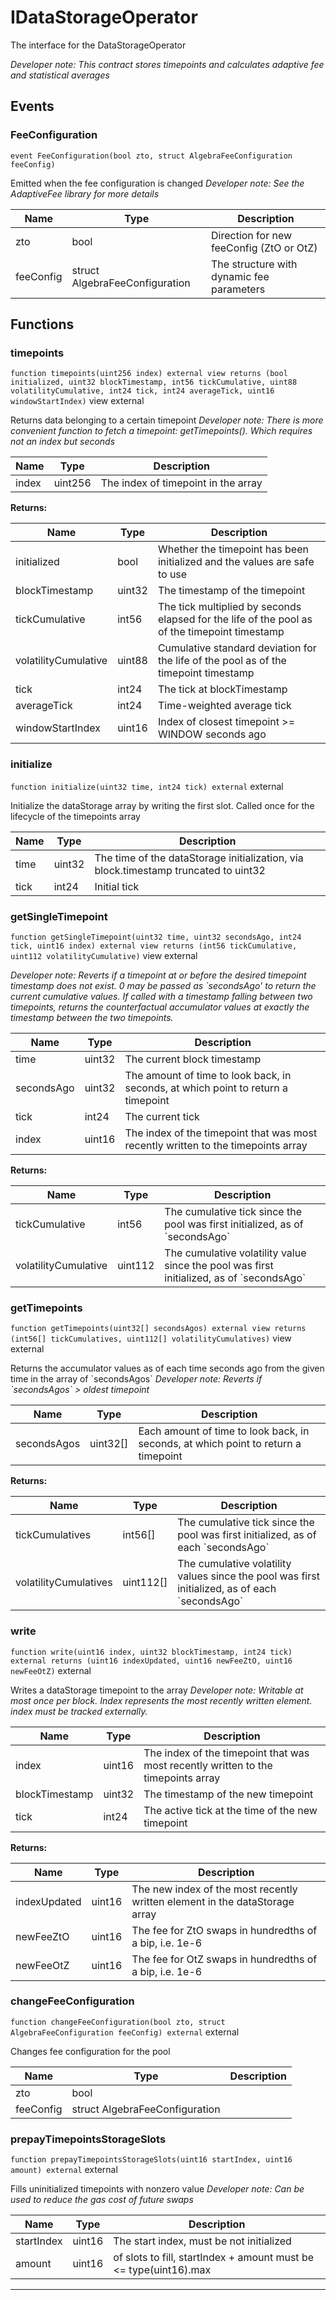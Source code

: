 

# IDataStorageOperator


The interface for the DataStorageOperator



*Developer note: This contract stores timepoints and calculates adaptive fee and statistical averages*


## Events
### FeeConfiguration


`event FeeConfiguration(bool zto, struct AlgebraFeeConfiguration feeConfig)`  

Emitted when the fee configuration is changed
*Developer note: See the AdaptiveFee library for more details*



| Name | Type | Description |
| ---- | ---- | ----------- |
| zto | bool | Direction for new feeConfig (ZtO or OtZ) |
| feeConfig | struct AlgebraFeeConfiguration | The structure with dynamic fee parameters |




## Functions
### timepoints


`function timepoints(uint256 index) external view returns (bool initialized, uint32 blockTimestamp, int56 tickCumulative, uint88 volatilityCumulative, int24 tick, int24 averageTick, uint16 windowStartIndex)` view external

Returns data belonging to a certain timepoint
*Developer note: There is more convenient function to fetch a timepoint: getTimepoints(). Which requires not an index but seconds*



| Name | Type | Description |
| ---- | ---- | ----------- |
| index | uint256 | The index of timepoint in the array |

**Returns:**

| Name | Type | Description |
| ---- | ---- | ----------- |
| initialized | bool | Whether the timepoint has been initialized and the values are safe to use |
| blockTimestamp | uint32 | The timestamp of the timepoint |
| tickCumulative | int56 | The tick multiplied by seconds elapsed for the life of the pool as of the timepoint timestamp |
| volatilityCumulative | uint88 | Cumulative standard deviation for the life of the pool as of the timepoint timestamp |
| tick | int24 | The tick at blockTimestamp |
| averageTick | int24 | Time-weighted average tick |
| windowStartIndex | uint16 | Index of closest timepoint &gt;&#x3D; WINDOW seconds ago |

### initialize


`function initialize(uint32 time, int24 tick) external`  external

Initialize the dataStorage array by writing the first slot. Called once for the lifecycle of the timepoints array



| Name | Type | Description |
| ---- | ---- | ----------- |
| time | uint32 | The time of the dataStorage initialization, via block.timestamp truncated to uint32 |
| tick | int24 | Initial tick |


### getSingleTimepoint


`function getSingleTimepoint(uint32 time, uint32 secondsAgo, int24 tick, uint16 index) external view returns (int56 tickCumulative, uint112 volatilityCumulative)` view external


*Developer note: Reverts if a timepoint at or before the desired timepoint timestamp does not exist.
0 may be passed as &#x60;secondsAgo&#x27; to return the current cumulative values.
If called with a timestamp falling between two timepoints, returns the counterfactual accumulator values
at exactly the timestamp between the two timepoints.*



| Name | Type | Description |
| ---- | ---- | ----------- |
| time | uint32 | The current block timestamp |
| secondsAgo | uint32 | The amount of time to look back, in seconds, at which point to return a timepoint |
| tick | int24 | The current tick |
| index | uint16 | The index of the timepoint that was most recently written to the timepoints array |

**Returns:**

| Name | Type | Description |
| ---- | ---- | ----------- |
| tickCumulative | int56 | The cumulative tick since the pool was first initialized, as of &#x60;secondsAgo&#x60; |
| volatilityCumulative | uint112 | The cumulative volatility value since the pool was first initialized, as of &#x60;secondsAgo&#x60; |

### getTimepoints


`function getTimepoints(uint32[] secondsAgos) external view returns (int56[] tickCumulatives, uint112[] volatilityCumulatives)` view external

Returns the accumulator values as of each time seconds ago from the given time in the array of &#x60;secondsAgos&#x60;
*Developer note: Reverts if &#x60;secondsAgos&#x60; &gt; oldest timepoint*



| Name | Type | Description |
| ---- | ---- | ----------- |
| secondsAgos | uint32[] | Each amount of time to look back, in seconds, at which point to return a timepoint |

**Returns:**

| Name | Type | Description |
| ---- | ---- | ----------- |
| tickCumulatives | int56[] | The cumulative tick since the pool was first initialized, as of each &#x60;secondsAgo&#x60; |
| volatilityCumulatives | uint112[] | The cumulative volatility values since the pool was first initialized, as of each &#x60;secondsAgo&#x60; |

### write


`function write(uint16 index, uint32 blockTimestamp, int24 tick) external returns (uint16 indexUpdated, uint16 newFeeZtO, uint16 newFeeOtZ)`  external

Writes a dataStorage timepoint to the array
*Developer note: Writable at most once per block. Index represents the most recently written element. index must be tracked externally.*



| Name | Type | Description |
| ---- | ---- | ----------- |
| index | uint16 | The index of the timepoint that was most recently written to the timepoints array |
| blockTimestamp | uint32 | The timestamp of the new timepoint |
| tick | int24 | The active tick at the time of the new timepoint |

**Returns:**

| Name | Type | Description |
| ---- | ---- | ----------- |
| indexUpdated | uint16 | The new index of the most recently written element in the dataStorage array |
| newFeeZtO | uint16 | The fee for ZtO swaps in hundredths of a bip, i.e. 1e-6 |
| newFeeOtZ | uint16 | The fee for OtZ swaps in hundredths of a bip, i.e. 1e-6 |

### changeFeeConfiguration


`function changeFeeConfiguration(bool zto, struct AlgebraFeeConfiguration feeConfig) external`  external

Changes fee configuration for the pool



| Name | Type | Description |
| ---- | ---- | ----------- |
| zto | bool |  |
| feeConfig | struct AlgebraFeeConfiguration |  |


### prepayTimepointsStorageSlots


`function prepayTimepointsStorageSlots(uint16 startIndex, uint16 amount) external`  external

Fills uninitialized timepoints with nonzero value
*Developer note: Can be used to reduce the gas cost of future swaps*



| Name | Type | Description |
| ---- | ---- | ----------- |
| startIndex | uint16 | The start index, must be not initialized |
| amount | uint16 | of slots to fill, startIndex + amount must be &lt;&#x3D; type(uint16).max |






---

